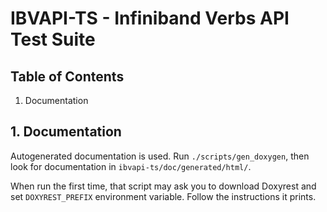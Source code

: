 [comment]: # (SPDX-License-Identifier: Apache-2.0)

# IBVAPI-TS - Infiniband Verbs API Test Suite

## Table of Contents

1. Documentation


## 1. Documentation

Autogenerated documentation is used. Run `./scripts/gen_doxygen`, then
look for documentation in `ibvapi-ts/doc/generated/html/`.

When run the first time, that script may ask you to download Doxyrest and
set `DOXYREST_PREFIX` environment variable. Follow the instructions it
prints.
